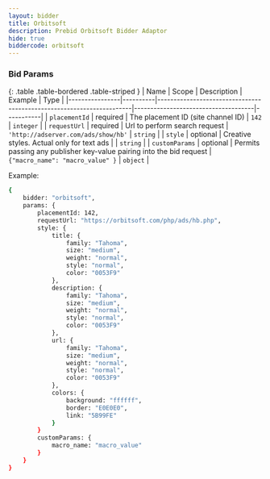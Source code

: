 ```yaml
---
layout: bidder
title: Orbitsoft
description: Prebid Orbitsoft Bidder Adaptor
hide: true
biddercode: orbitsoft
---
```



### Bid Params

{: .table .table-bordered .table-striped }
| Name           | Scope    | Description                                                          | Example                             | Type      |
|----------------|----------|----------------------------------------------------------------------|-------------------------------------|-----------|
| `placementId`  | required | The placement ID (site channel ID)                                   | `142`                               | `integer` |
| `requestUrl`   | required | Url to perform search request                                        | `'http://adserver.com/ads/show/hb'` | `string`  |
| `style`        | optional | Creative styles. Actual only for text ads                            |                                     | `string`  |
| `customParams` | optional | Permits passing any publisher key-value pairing into the bid request | `{"macro_name": "macro_value" }`     | `object`  |

Example:

``` bash
{
    bidder: "orbitsoft",
    params: {
        placementId: 142,
        requestUrl: "https://orbitsoft.com/php/ads/hb.php",
        style: {
            title: {
                family: "Tahoma",
                size: "medium",
                weight: "normal",
                style: "normal",
                color: "0053F9"
            },
            description: {
                family: "Tahoma",
                size: "medium",
                weight: "normal",
                style: "normal",
                color: "0053F9"
            },
            url: {
                family: "Tahoma",
                size: "medium",
                weight: "normal",
                style: "normal",
                color: "0053F9"
            },
            colors: {
                background: "ffffff",
                border: "E0E0E0",
                link: "5B99FE"
            }
        }
        customParams: {
            macro_name: "macro_value"
        }
    }
}
```
